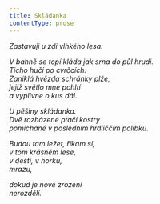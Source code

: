 ```yaml
---
title: Skládanka
contentType: prose
---
```


<section>

_Zastavuji u zdi vlhkého lesa:_

</section>

<section>

_V bahně se topí kláda jak srna do půl hrudi.  
Ticho hučí po cvrčcích.  
Zaniklá hvězda schránky plže,  
jejíž světlo mne pohltí  
a vyplivne o kus dál._

</section>

<section>

_U pěšiny skládanka.  
Dvě rozházené ptačí kostry  
pomíchané v posledním hrdliččím polibku._

</section>

<section>

_Budou tam ležet, říkám si,  
v tom krásném lese,  
v dešti, v horku,  
mrazu,_

</section>

<section>

_dokud je nové zrození  
nerozdělí._

</section>
